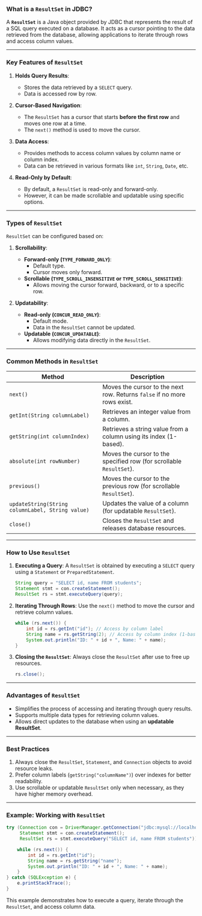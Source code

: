 ### **What is a `ResultSet` in JDBC?**

A **`ResultSet`** is a Java object provided by JDBC that represents the result of a SQL query executed on a database. It acts as a cursor pointing to the data retrieved from the database, allowing applications to iterate through rows and access column values.

---

### **Key Features of `ResultSet`**
1. **Holds Query Results**:
   - Stores the data retrieved by a `SELECT` query.
   - Data is accessed row by row.

2. **Cursor-Based Navigation**:
   - The `ResultSet` has a cursor that starts **before the first row** and moves one row at a time.
   - The `next()` method is used to move the cursor.

3. **Data Access**:
   - Provides methods to access column values by column name or column index.
   - Data can be retrieved in various formats like `int`, `String`, `Date`, etc.

4. **Read-Only by Default**:
   - By default, a `ResultSet` is read-only and forward-only.
   - However, it can be made scrollable and updatable using specific options.

---

### **Types of `ResultSet`**
`ResultSet` can be configured based on:
1. **Scrollability**:
   - **Forward-only (`TYPE_FORWARD_ONLY`)**:
     - Default type.
     - Cursor moves only forward.
   - **Scrollable (`TYPE_SCROLL_INSENSITIVE` or `TYPE_SCROLL_SENSITIVE`)**:
     - Allows moving the cursor forward, backward, or to a specific row.

2. **Updatability**:
   - **Read-only (`CONCUR_READ_ONLY`)**:
     - Default mode.
     - Data in the `ResultSet` cannot be updated.
   - **Updatable (`CONCUR_UPDATABLE`)**:
     - Allows modifying data directly in the `ResultSet`.

---

### **Common Methods in `ResultSet`**

| **Method**                  | **Description**                                                   |
|-----------------------------|-------------------------------------------------------------------|
| `next()`                    | Moves the cursor to the next row. Returns `false` if no more rows exist. |
| `getInt(String columnLabel)`| Retrieves an integer value from a column.                        |
| `getString(int columnIndex)`| Retrieves a string value from a column using its index (1-based). |
| `absolute(int rowNumber)`   | Moves the cursor to the specified row (for scrollable `ResultSet`). |
| `previous()`                | Moves the cursor to the previous row (for scrollable `ResultSet`). |
| `updateString(String columnLabel, String value)` | Updates the value of a column (for updatable `ResultSet`). |
| `close()`                   | Closes the `ResultSet` and releases database resources.          |

---

### **How to Use `ResultSet`**
1. **Executing a Query**:
   A `ResultSet` is obtained by executing a `SELECT` query using a `Statement` or `PreparedStatement`.

   ```java
   String query = "SELECT id, name FROM students";
   Statement stmt = con.createStatement();
   ResultSet rs = stmt.executeQuery(query);
   ```

2. **Iterating Through Rows**:
   Use the `next()` method to move the cursor and retrieve column values.

   ```java
   while (rs.next()) {
       int id = rs.getInt("id"); // Access by column label
       String name = rs.getString(2); // Access by column index (1-based)
       System.out.println("ID: " + id + ", Name: " + name);
   }
   ```

3. **Closing the `ResultSet`**:
   Always close the `ResultSet` after use to free up resources.

   ```java
   rs.close();
   ```

---

### **Advantages of `ResultSet`**
- Simplifies the process of accessing and iterating through query results.
- Supports multiple data types for retrieving column values.
- Allows direct updates to the database when using an **updatable ResultSet**.

---

### **Best Practices**
1. Always close the `ResultSet`, `Statement`, and `Connection` objects to avoid resource leaks.
2. Prefer column labels (`getString("columnName")`) over indexes for better readability.
3. Use scrollable or updatable `ResultSet` only when necessary, as they have higher memory overhead.

---

### Example: Working with `ResultSet`
```java
try (Connection con = DriverManager.getConnection("jdbc:mysql://localhost:3306/mydb", "user", "password");
     Statement stmt = con.createStatement();
     ResultSet rs = stmt.executeQuery("SELECT id, name FROM students")) {

    while (rs.next()) {
        int id = rs.getInt("id");
        String name = rs.getString("name");
        System.out.println("ID: " + id + ", Name: " + name);
    }
} catch (SQLException e) {
    e.printStackTrace();
}
```

This example demonstrates how to execute a query, iterate through the `ResultSet`, and access column data.

